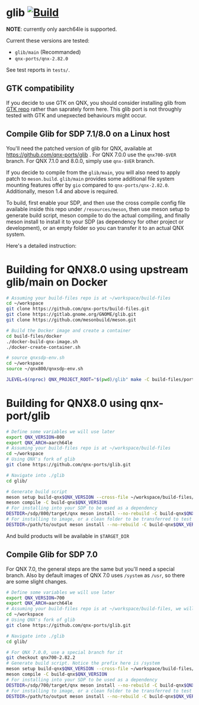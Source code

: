 # glib [![Build](https://github.com/qnx-ports/build-files/actions/workflows/glib.yml/badge.svg)](https://github.com/qnx-ports/build-files/actions/workflows/glib.yml)

**NOTE**: currently only aarch64le is supported.

Current these versions are tested:
+ `glib/main` (Recommanded)
+ `qnx-ports/qnx-2.82.0`

See test reports in `tests/`.

## GTK compatibility
If you decide to use GTK on QNX, you should consider installing glib from [GTK repo](https://github.com/qnx-ports/build-files/tree/main/ports/gtk) rather than saprately form here. This glib port is not throughly tested with GTK and unepxected behaviours might occur.

## Compile Glib for SDP 7.1/8.0 on a Linux host
You'll need the patched version of glib for QNX, available at https://github.com/qnx-ports/glib . For QNX 7.0.0 use the `qnx700-$VER` branch. For QNX 7.1.0 and 8.0.0, simply use `qnx-$VER` branch.

If you decide to compile from the `glib/main`, you will also need to apply patch to `meson.build`. `glib/main` provides some additional file system mounting features offer by `gio` compared to `qnx-ports/qnx-2.82.0`. Additionally, meson 1.4 and above is required.

To build, first enable your SDP, and then use the cross compile config file available inside this repo under `/resources/meson`, then use meson setup to generate build script, meson compile to do the actual compiling, and finally meson install to install it to your SDP (as dependency for other project or development), or an empty folder so you can transfer it to an actual QNX system.

Here's a detailed instruction:

# Building for QNX8.0 using upstream glib/main on Docker
``` bash
# Assuming your build-files repo is at ~/workspace/build-files
cd ~/workspace
git clone https://github.com/qnx-ports/build-files.git
git clone https://gitlab.gnome.org/GNOME/glib.git
git clone https://github.com/mesonbuild/meson.git

# Build the Docker image and create a container
cd build-files/docker
./docker-build-qnx-image.sh
./docker-create-container.sh

# source qnxsdp-env.sh
cd ~/workspace
source ~/qnx800/qnxsdp-env.sh

JLEVEL=$(nproc) QNX_PROJECT_ROOT="$(pwd)/glib" make -C build-files/ports/glib install
```

# Building for QNX8.0 using qnx-port/glib
``` bash
# Define some variables we will use later
export QNX_VERSION=800
export QNX_ARCH=aarch64le
# Assuming your build-files repo is at ~/workspace/build-files
cd ~/workspace
# Using QNX's fork of glib
git clone https://github.com/qnx-ports/glib.git

# Navigate into ./glib
cd glib/

# Generate build script
meson setup build-qnx$QNX_VERSION --cross-file ~/workspace/build-files/resources/$QNX_ARCH/qnx$QNX_VERSION.ini -Dprefix=/usr -Dxattr=false
meson compile -C build-qnx$QNX_VERSION
# For installing into your SDP to be used as a dependency
DESTDIR=/sdp/800/target/qnx meson install --no-rebuild -C build-qnx$QNX_VERSION
# For installing to image, or a clean folder to be transferred to test platform
DESTDIR=/path/to/output meson install --no-rebuild -C build-qnx$QNX_VERSION
```

And build products will be available in `$TARGET_DIR`

## Compile Glib for SDP 7.0
For QNX 7.0, the general steps are the same but you'll need a special branch. Also by default images of QNX 7.0 uses `/system` as `/usr`, so there are some slight changes.

```bash
# Define some variables we will use later
export QNX_VERSION=700
export QNX_ARCH=aarch64le
# Assuming your build-files repo is at ~/workspace/build-files, we will be cloning glib parallel to it
cd ~/workspace
# Using QNX's fork of glib
git clone https://github.com/qnx-ports/glib.git

# Navigate into ./glib
cd glib/

# For QNX 7.0.0, use a special branch for it
git checkout qnx700-2.82.2
# Generate build script. Notice the prefix here is /system
meson setup build-qnx$QNX_VERSION --cross-file ~/workspace/build-files/resources/$QNX_ARCH/qnx$QNX_VERSION.ini -Dprefix=/system -Dxattr=false
meson compile -C build-qnx$QNX_VERSION
# For installing into your SDP to be used as a dependency
DESTDIR=/sdp/700/target/qnx meson install --no-rebuild -C build-qnx$QNX_VERSION
# For installing to image, or a clean folder to be transferred to test platform
DESTDIR=/path/to/output meson install --no-rebuild -C build-qnx$QNX_VERSION
```
